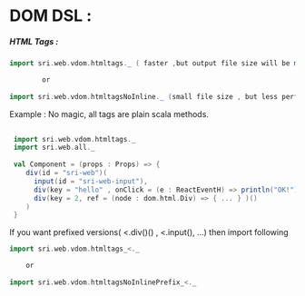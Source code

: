 # DOM DSL :


##### HTML Tags : 

```scala
import sri.web.vdom.htmltags._ ( faster ,but output file size will be more(Tip : gzip and cache ) )

        or 
        
import sri.web.vdom.htmltagsNoInline._ (small file size , but less performant than inline version)

```

Example :
         No magic, all tags are plain scala methods.
         
```scala         
 
 import sri.web.vdom.htmltags._ 
 import sri.web.all._
 
 val Component = (props : Props) => {
    div(id = "sri-web")(
      input(id = "sri-web-input"),
      div(key = "hello" , onClick = (e : ReactEventH) => println("OK!"))("Click Me"),
      div(key = 2, ref = (node : dom.html.Div) => { ... } )()
    )
 } 

```

If you want prefixed versions( &lt;.div()() , &lt;.input(), ...) then import following

```scala
import sri.web.vdom.htmltags_<._

    or
    
import sri.web.vdom.htmltagsNoInlinePrefix_<._
```